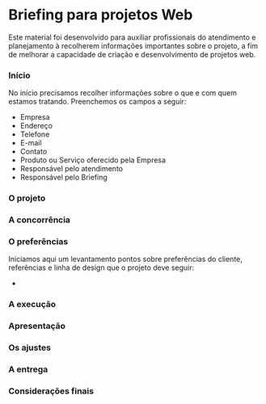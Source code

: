 # Briefing para projetos Web

Este material foi desenvolvido para auxiliar profissionais do atendimento e planejamento à recolherem informações
importantes sobre o projeto, a fim de melhorar a capacidade de criação e desenvolvimento de projetos web.

### Início

No início precisamos recolher informações sobre o que e com quem estamos tratando. Preenchemos os campos a seguir:

* Empresa
* Endereço
* Telefone
* E-mail
* Contato
* Produto ou Serviço oferecido pela Empresa
* Responsável pelo atendimento
* Responsável pelo Briefing

### O projeto

### A concorrência

### O preferências

Iniciamos aqui um levantamento pontos sobre preferências do cliente, referências e linha de design que o projeto deve seguir:

*

### A execução

### Apresentação

### Os ajustes

### A entrega

### Considerações finais
